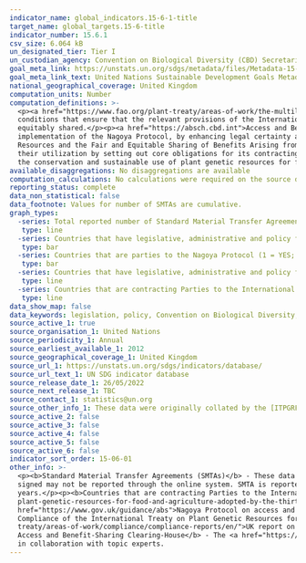 ```yaml
---
indicator_name: global_indicators.15-6-1-title
target_name: global_targets.15-6-title
indicator_number: 15.6.1
csv_size: 6.064 kB
un_designated_tier: Tier I
un_custodian_agency: Convention on Biological Diversity (CBD) Secretariat
goal_meta_link: https://unstats.un.org/sdgs/metadata/files/Metadata-15-06-01.pdf
goal_meta_link_text: United Nations Sustainable Development Goals Metadata (PDF 215 KB)
national_geographical_coverage: United Kingdom
computation_units: Number
computation_definitions: >-
  <p><a href="https://www.fao.org/plant-treaty/areas-of-work/the-multilateral-system/smta/en/">Standard Material Transfer Agreement (SMTA)</a> - A standard contract for the transfer of plant and genetic material included in the Multilateral System. The contract sets out terms and
  conditions that ensure that the relevant provisions of the International Treaty are followed. It is the result of lengthy negotiation. The SMTA regulates exchanges of plant genetic material, prevents their misuse, and ensures that any commercial benefits that arise are fairly and
  equitably shared.</p><p><a href="https://absch.cbd.int">Access and Benefit-Sharing Clearing House</a> - A platform for exchanging information on access and benefit-sharing was established by Article 14 of the Protocol. The ABS Clearing-House is a key tool for facilitating the
  implementation of the Nagoya Protocol, by enhancing legal certainty and transparency on procedures for access, and for monitoring the utilization of genetic resources along the value chain.</p><p><a href="">Nagoya Protocol</a> - Short for the Nagoya Protocol on Access to Genetic
  Resources and the Fair and Equitable Sharing of Benefits Arising from their Utilization to the Convention on Biological Diversity (2010). The Nagoya Protocol covers genetic resources and traditional knowledge associated with genetic resources. It also covers the benefits arising from
  their utilization by setting out core obligations for its contracting Parties to take measures in relation to access, benefit-sharing and compliance.</p><p> International Treaty on Plant Genetic Resources for Food and Agriculture (PGRFA) - The objectives of the International Treaty are
  the conservation and sustainable use of plant genetic resources for food and agriculture and the fair and equitable sharing of the benefits arising out of their use, in harmony with the Convention on Biological Diversity.</p>
available_disaggregations: No disaggregations are available
computation_calculations: No calculations were required on the source data.
reporting_status: complete
data_non_statistical: false
data_footnote: Values for number of SMTAs are cumulative.
graph_types: 
  -series: Total reported number of Standard Material Transfer Agreements (SMTAs) transferring plant genetic resources for food and agriculture to the UK
   type: line
  -series: Countries that have legislative, administrative and policy framework or measures reported to the Access and Benefit-Sharing Clearing-House (1 = YES; 0 = NO)
   type: bar
  -series: Countries that are parties to the Nagoya Protocol (1 = YES; 0 = NO)
   type: bar
  -series: Countries that have legislative, administrative and policy framework or measures reported through the Online Reporting System on Compliance of the International Treaty on Plant Genetic Resources for Food and Agriculture (PGRFA) (1 = YES; 0 = NO)
   type: line
  -series: Countries that are contracting Parties to the International Treaty on Plant Genetic Resources for Food and Agriculture (PGRFA) (1 = YES; 0 = NO)
   type: line
data_show_map: false
data_keywords: legislation, policy, Convention on Biological Diversity, FAO 
source_active_1: true
source_organisation_1: United Nations
source_periodicity_1: Annual
source_earliest_available_1: 2012
source_geographical_coverage_1: United Kingdom
source_url_1: https://unstats.un.org/sdgs/indicators/database/
source_url_text_1: UN SDG indicator database
source_release_date_1: 26/05/2022
source_next_release_1: TBC
source_contact_1: statistics@un.org
source_other_info_1: These data were originally collated by the [ITPGRFA Secretariat](http://www.fao.org/plant-treaty/areas-of-work/compliance/compliance-reports/en/)
source_active_2: false
source_active_3: false
source_active_4: false
source_active_5: false
source_active_6: false
indicator_sort_order: 15-06-01
other_info: >-
  <p><b>Standard Material Transfer Agreements (SMTAs)</b> - These data give the number of Standard Material Transfer Agreements (SMTAs) reported through the online system of the International Treaty (Easy-SMTA).</p><p>The true number of SMTA issued (signed) could be higher, as some SMTAs
  signed may not be reported through the online system. SMTA is reported by users, not by a government focal point.</p><p>Users also have a two-year period for reporting their SMTAs. The number reported for a specific year may therefore change during the following two
  years.</p><p><b>Countries that are contracting Parties to the International Treaty on Plant Genetic Resources for Food and Agriculture (PGRFA)</b> - The United Kingdom is a contracting party to the <a href="https://www.gov.uk/government/publications/ts-no212015-international-treaty-on-
  plant-genetic-resources-for-food-and-agriculture-adopted-by-the-thirty-first-session-of-the-fao-conference-in">International Treaty on PGRFA</a></p><p><b>Countries that are parties to the Nagoya Protocol</b> - The United Kingdom is party to the Nagoya Protocol. The <a
  href="https://www.gov.uk/guidance/abs">Nagoya Protocol on access and benefit sharing</a> was entered into force for the United Kingdom in May 2016.</p><p><b>Countries that have legislative, administrative and policy framework or measures reported through the Online Reporting System on
  Compliance of the International Treaty on Plant Genetic Resources for Food and Agriculture (PGRFA )</b> - The United Kingdom reports its legislative, administrative and policy framework through the Online Reporting System. See Article 4 of the <a href="http://www.fao.org/plant-
  treaty/areas-of-work/compliance/compliance-reports/en/">UK report on the implementation of the International Treaty on Plant Genetic Resources for Food and Agriculture (ITPGRFA)</a></p><p><b>Countries that have legislative, administrative and policy framework or measures reported to the
  Access and Benefit-Sharing Clearing-House</b> - The <a href="https://absch.cbd.int/countries/GB">United Kingdom has reported measures to the Access and Benefit-Sharing Clearing-House</a></p><p> Data follows the UN specification for this indicator. This indicator has not been identified
  in collaboration with topic experts.
---
```

 
